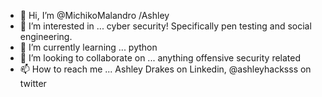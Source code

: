 - 👋 Hi, I’m @MichikoMalandro /Ashley
- 👀 I’m interested in ... cyber security! Specifically pen testing and social engineering.
- 🌱 I’m currently learning ... python
- 💞️ I’m looking to collaborate on ... anything offensive security related
- 📫 How to reach me ... Ashley Drakes on Linkedin, @ashleyhacksss on twitter

<!---
MichikoMalandro/MichikoMalandro is a ✨ special ✨ repository because its `README.md` (this file) appears on your GitHub profile.
You can click the Preview link to take a look at your changes.
--->

